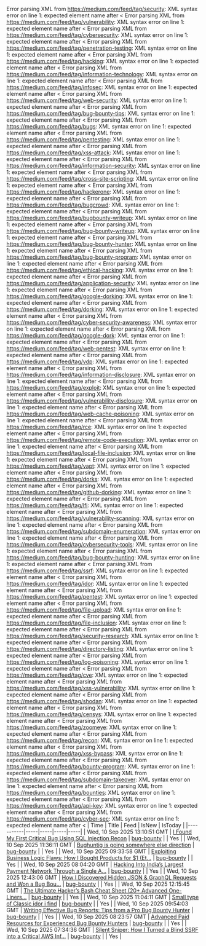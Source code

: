 Error parsing XML from https://medium.com/feed/tag/security: XML syntax error on line 1: expected element name after <
Error parsing XML from https://medium.com/feed/tag/vulnerability: XML syntax error on line 1: expected element name after <
Error parsing XML from https://medium.com/feed/tag/cybersecurity: XML syntax error on line 1: expected element name after <
Error parsing XML from https://medium.com/feed/tag/penetration-testing: XML syntax error on line 1: expected element name after <
Error parsing XML from https://medium.com/feed/tag/hacking: XML syntax error on line 1: expected element name after <
Error parsing XML from https://medium.com/feed/tag/information-technology: XML syntax error on line 1: expected element name after <
Error parsing XML from https://medium.com/feed/tag/infosec: XML syntax error on line 1: expected element name after <
Error parsing XML from https://medium.com/feed/tag/web-security: XML syntax error on line 1: expected element name after <
Error parsing XML from https://medium.com/feed/tag/bug-bounty-tips: XML syntax error on line 1: expected element name after <
Error parsing XML from https://medium.com/feed/tag/bugs: XML syntax error on line 1: expected element name after <
Error parsing XML from https://medium.com/feed/tag/pentesting: XML syntax error on line 1: expected element name after <
Error parsing XML from https://medium.com/feed/tag/xss-attack: XML syntax error on line 1: expected element name after <
Error parsing XML from https://medium.com/feed/tag/information-security: XML syntax error on line 1: expected element name after <
Error parsing XML from https://medium.com/feed/tag/cross-site-scripting: XML syntax error on line 1: expected element name after <
Error parsing XML from https://medium.com/feed/tag/hackerone: XML syntax error on line 1: expected element name after <
Error parsing XML from https://medium.com/feed/tag/bugcrowd: XML syntax error on line 1: expected element name after <
Error parsing XML from https://medium.com/feed/tag/bugbounty-writeup: XML syntax error on line 1: expected element name after <
Error parsing XML from https://medium.com/feed/tag/bug-bounty-writeup: XML syntax error on line 1: expected element name after <
Error parsing XML from https://medium.com/feed/tag/bug-bounty-hunter: XML syntax error on line 1: expected element name after <
Error parsing XML from https://medium.com/feed/tag/bug-bounty-program: XML syntax error on line 1: expected element name after <
Error parsing XML from https://medium.com/feed/tag/ethical-hacking: XML syntax error on line 1: expected element name after <
Error parsing XML from https://medium.com/feed/tag/application-security: XML syntax error on line 1: expected element name after <
Error parsing XML from https://medium.com/feed/tag/google-dorking: XML syntax error on line 1: expected element name after <
Error parsing XML from https://medium.com/feed/tag/dorking: XML syntax error on line 1: expected element name after <
Error parsing XML from https://medium.com/feed/tag/cyber-security-awareness: XML syntax error on line 1: expected element name after <
Error parsing XML from https://medium.com/feed/tag/google-dork: XML syntax error on line 1: expected element name after <
Error parsing XML from https://medium.com/feed/tag/web-pentest: XML syntax error on line 1: expected element name after <
Error parsing XML from https://medium.com/feed/tag/vdp: XML syntax error on line 1: expected element name after <
Error parsing XML from https://medium.com/feed/tag/information-disclosure: XML syntax error on line 1: expected element name after <
Error parsing XML from https://medium.com/feed/tag/exploit: XML syntax error on line 1: expected element name after <
Error parsing XML from https://medium.com/feed/tag/vulnerability-disclosure: XML syntax error on line 1: expected element name after <
Error parsing XML from https://medium.com/feed/tag/web-cache-poisoning: XML syntax error on line 1: expected element name after <
Error parsing XML from https://medium.com/feed/tag/rce: XML syntax error on line 1: expected element name after <
Error parsing XML from https://medium.com/feed/tag/remote-code-execution: XML syntax error on line 1: expected element name after <
Error parsing XML from https://medium.com/feed/tag/local-file-inclusion: XML syntax error on line 1: expected element name after <
Error parsing XML from https://medium.com/feed/tag/vapt: XML syntax error on line 1: expected element name after <
Error parsing XML from https://medium.com/feed/tag/dorks: XML syntax error on line 1: expected element name after <
Error parsing XML from https://medium.com/feed/tag/github-dorking: XML syntax error on line 1: expected element name after <
Error parsing XML from https://medium.com/feed/tag/lfi: XML syntax error on line 1: expected element name after <
Error parsing XML from https://medium.com/feed/tag/vulnerability-scanning: XML syntax error on line 1: expected element name after <
Error parsing XML from https://medium.com/feed/tag/subdomain-enumeration: XML syntax error on line 1: expected element name after <
Error parsing XML from https://medium.com/feed/tag/cybersecurity-tools: XML syntax error on line 1: expected element name after <
Error parsing XML from https://medium.com/feed/tag/bug-bounty-hunting: XML syntax error on line 1: expected element name after <
Error parsing XML from https://medium.com/feed/tag/ssrf: XML syntax error on line 1: expected element name after <
Error parsing XML from https://medium.com/feed/tag/idor: XML syntax error on line 1: expected element name after <
Error parsing XML from https://medium.com/feed/tag/pentest: XML syntax error on line 1: expected element name after <
Error parsing XML from https://medium.com/feed/tag/file-upload: XML syntax error on line 1: expected element name after <
Error parsing XML from https://medium.com/feed/tag/file-inclusion: XML syntax error on line 1: expected element name after <
Error parsing XML from https://medium.com/feed/tag/security-research: XML syntax error on line 1: expected element name after <
Error parsing XML from https://medium.com/feed/tag/directory-listing: XML syntax error on line 1: expected element name after <
Error parsing XML from https://medium.com/feed/tag/log-poisoning: XML syntax error on line 1: expected element name after <
Error parsing XML from https://medium.com/feed/tag/cve: XML syntax error on line 1: expected element name after <
Error parsing XML from https://medium.com/feed/tag/xss-vulnerability: XML syntax error on line 1: expected element name after <
Error parsing XML from https://medium.com/feed/tag/shodan: XML syntax error on line 1: expected element name after <
Error parsing XML from https://medium.com/feed/tag/censys: XML syntax error on line 1: expected element name after <
Error parsing XML from https://medium.com/feed/tag/zoomeye: XML syntax error on line 1: expected element name after <
Error parsing XML from https://medium.com/feed/tag/recon: XML syntax error on line 1: expected element name after <
Error parsing XML from https://medium.com/feed/tag/xss-bypass: XML syntax error on line 1: expected element name after <
Error parsing XML from https://medium.com/feed/tag/bounty-program: XML syntax error on line 1: expected element name after <
Error parsing XML from https://medium.com/feed/tag/subdomain-takeover: XML syntax error on line 1: expected element name after <
Error parsing XML from https://medium.com/feed/tag/bounties: XML syntax error on line 1: expected element name after <
Error parsing XML from https://medium.com/feed/tag/api-key: XML syntax error on line 1: expected element name after <
Error parsing XML from https://medium.com/feed/tag/cyber-sec: XML syntax error on line 1: expected element name after <
| Time | Title | Feed | IsNew | IsToday |
|-----------|-----|-----|-----|-----|
| Wed, 10 Sep 2025 13:10:51 GMT | [I Found My First Critical Bug Using SQL Injection Recon](https://freedium.cfd/https://medium.com/p/6a3e2f9d89f5) | [bug-bounty](https://medium.com/feed/tag/bug-bounty) |  | Yes |
| Wed, 10 Sep 2025 11:36:11 GMT | [Bughuntig is going somewhere else direction](https://freedium.cfd/https://medium.com/p/9852b3b72e4d) | [bug-bounty](https://medium.com/feed/tag/bug-bounty) |  | Yes |
| Wed, 10 Sep 2025 09:33:58 GMT | [Exploiting Business Logic Flaws: How I Bought Products for $1 (Et...](https://freedium.cfd/https://medium.com/p/6f21f883cd7a) | [bug-bounty](https://medium.com/feed/tag/bug-bounty) |  | Yes |
| Wed, 10 Sep 2025 08:04:20 GMT | [Hacking Into India’s Largest Payment Network Through a Single A...](https://freedium.cfd/https://medium.com/p/d42d115afa25) | [bug-bounty](https://medium.com/feed/tag/bug-bounty) |  | Yes |
| Wed, 10 Sep 2025 12:43:06 GMT | [How I Discovered Hidden JSON & GraphQL Requests and Won a Bug Bou...](https://freedium.cfd/https://medium.com/p/dc0d72b4aba4) | [bug-bounty](https://medium.com/feed/tag/bug-bounty) |  | Yes |
| Wed, 10 Sep 2025 12:15:45 GMT | [The Ultimate Hacker’s Bash Cheat Sheet (20+ Advanced One-Liners...](https://freedium.cfd/https://medium.com/p/418385ed1e35) | [bug-bounty](https://medium.com/feed/tag/bug-bounty) |  | Yes |
| Wed, 10 Sep 2025 11:04:11 GMT | [Small type of Classic idor i find](https://freedium.cfd/https://medium.com/p/416a11b1fe59) | [bug-bounty](https://medium.com/feed/tag/bug-bounty) |  | Yes |
| Wed, 10 Sep 2025 09:54:03 GMT | [Writing Effective Bug Reports: Tips from a Pro Bug Bounty Hunter](https://freedium.cfd/https://medium.com/p/b2d2842129ed) | [bug-bounty](https://medium.com/feed/tag/bug-bounty) |  | Yes |
| Wed, 10 Sep 2025 08:23:57 GMT | [Advanced Paid Resources for Experienced Bug Bounty Hunters](https://freedium.cfd/https://medium.com/p/3c900060bf8e) | [bug-bounty](https://medium.com/feed/tag/bug-bounty) |  | Yes |
| Wed, 10 Sep 2025 07:34:36 GMT | [ Silent Sniper: How I Turned a Blind SSRF into a Critical AWS Inf...](https://freedium.cfd/https://medium.com/p/ae40614de53b) | [bug-bounty](https://medium.com/feed/tag/bug-bounty) |  | Yes |

